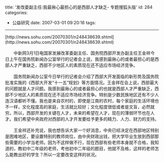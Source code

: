 title: '发改委副主任:我最揪心最担心的是西部人才缺乏- 专题搜狐头版'
id: 284
categories:
  - 公益研究
date: 2007-03-01 09:20:16
tags:
---

<div id="msgcns!9697D6160EFEBC17!967" class="bvMsg"><div>[http://news.sohu.com/20070301/n248438639.shtml](http://news.sohu.com/20070301/n248438639.shtml)</div>
<div> </div>
<div>　　中新网3月1日电国家发展改革委副主任、国务院西部开发办副主任王金祥今日上午在国务院新闻办公室举行的记者会上说，我感到最揪心的或者最担心的是西部人才严重缺乏，西部不少地区人的素质现在还不适应市场经济竞争。</div>
<div> </div>
<div>　　国务院新闻办公室今日举行的记者会介绍了西部大开发面临的新形势及国务院批准实施的《西部大开发“十一五”规划》等方面情况。王金祥在会上说，西部最大的问题就是人才问题。我感到最揪心的或者最担心的也就是西部人才严重缺乏，西部不少地区人的素质现在还不适应市场经济竞争。特别是少数民族地区还有不少人连汉语都听不懂。我也是来自农村的，即使是江南的农村，每个家庭的生活环境也不一样，文化程度高的家庭，生活就比较好；文化程度很低或者是文盲，必然就穷。所以，西部开发的关键在人才，未来的希望在人才，现在的薄弱环节也在人才。我们希望中央政府对西部的人才开发要给予更多的精力、人力、财力的支持。</div>
<div> </div>
<div>　　王金祥还补充说，我也想告诉大家一个好消息，中央已经决定在西部地区特别是困难地区，要设置特别的教师岗位，由中央财政出钱，把大学毕业生放到西部那些需要的小学当老师。因为不这样做不行，现在西部有些老师本身就不合格，我知道的，教初中二年级的老师，考他初中二年级的题目，他就不及格，这样的老师怎么能教出好的学生？所以一定要改变这样的状况。 </div>
<div> </div></div>